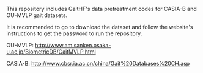This repository includes GaitHF's data pretreatment codes for CASIA-B and OU-MVLP gait datasets. 

It is recommended to go to download the dataset and follow the website's instructions to get the password to run the repository.

OU-MVLP: http://www.am.sanken.osaka-u.ac.jp/BiometricDB/GaitMVLP.html

CASIA-B: http://www.cbsr.ia.ac.cn/china/Gait%20Databases%20CH.asp
